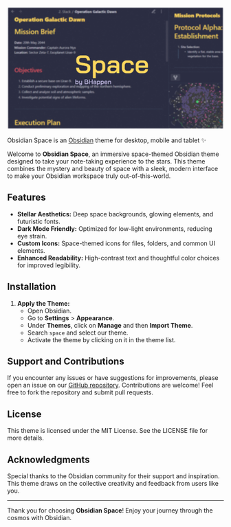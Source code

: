 ![](/obsidian-space-big.png)

Obsidian Space is an [Obsidian](https://obsidian.md/) theme for desktop, mobile and tablet ✨

Welcome to **Obsidian Space**, an immersive space-themed Obsidian theme designed to take your note-taking experience to the stars. This theme combines the mystery and beauty of space with a sleek, modern interface to make your Obsidian workspace truly out-of-this-world.

## Features

- **Stellar Aesthetics:** Deep space backgrounds, glowing elements, and futuristic fonts.
- **Dark Mode Friendly:** Optimized for low-light environments, reducing eye strain.
- **Custom Icons:** Space-themed icons for files, folders, and common UI elements.
- **Enhanced Readability:** High-contrast text and thoughtful color choices for improved legibility.

## Installation

1. **Apply the Theme:**
   - Open Obsidian.
   - Go to **Settings** > **Appearance**.
   - Under **Themes**, click on **Manage** and then **Import Theme**.
   - Search `space` and select our theme.
   - Activate the theme by clicking on it in the theme list.

## Support and Contributions

If you encounter any issues or have suggestions for improvements, please open an issue on our [GitHub repository](https://github.com/bhappen/obsidian-space). Contributions are welcome! Feel free to fork the repository and submit pull requests.

## License

This theme is licensed under the MIT License. See the LICENSE file for more details.

## Acknowledgments

Special thanks to the Obsidian community for their support and inspiration. This theme draws on the collective creativity and feedback from users like you.

---

Thank you for choosing **Obsidian Space**! Enjoy your journey through the cosmos with Obsidian.
